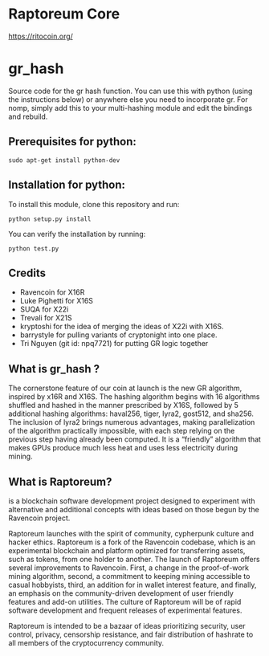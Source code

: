 # Raptoreum Core
https://ritocoin.org/

# gr_hash
Source code for the gr hash function. You can use this with python (using the instructions below) or anywhere else you need to incorporate gr. For nomp, simply add this to your multi-hashing module and edit the bindings and rebuild.

## Prerequisites for python:

```
sudo apt-get install python-dev
```

## Installation for python:

To install this module, clone this repository and run:

```
python setup.py install
```

You can verify the installation by running:

```
python test.py
```

## Credits

  * Ravencoin for X16R
  * Luke Pighetti for X16S
  * SUQA for X22i
  * Trevali for X21S
  * kryptoshi for the idea of merging the ideas of X22i with X16S.
  * barrystyle for pulling variants of cryptonight into one place.
  * Tri Nguyen (git id: npq7721) for putting GR logic together

## What is gr_hash ?
The cornerstone feature of our coin at launch is the new GR algorithm, inspired by x16R and X16S. The hashing algorithm begins with 16 algorithms shuffled and hashed in the manner prescribed by X16S, followed by 5 additional hashing algorithms: haval256, tiger, lyra2, gost512, and sha256. The inclusion of lyra2 brings numerous advantages, making parallelization of the algorithm practically impossible, with each step relying on the previous step having already been computed. It is a “friendly” algorithm that makes GPUs produce much less heat and uses less electricity during mining.


## What is Raptoreum?


 is a blockchain software development project designed to experiment with alternative and additional concepts with ideas based on those begun by the Ravencoin project.

Raptoreum launches with the spirit of community, cypherpunk culture and hacker ethics. Raptoreum is a fork of the Ravencoin codebase, which is an experimental blockchain and platform optimized for transferring assets, such as tokens, from one holder to another. The launch of Raptoreum offers several improvements to Ravencoin. First, a change in the proof-of-work mining algorithm, second, a commitment to keeping mining accessible to casual hobbyists, third, an addition for in wallet interest feature, and finally, an emphasis on the community-driven development of user friendly features and add-on utilities. The culture of Raptoreum will be of rapid software development and frequent releases of experimental features.

Raptoreum is intended to be a bazaar of ideas prioritizing security, user control, privacy, censorship resistance, and fair distribution of hashrate to all members of the cryptocurrency community.
